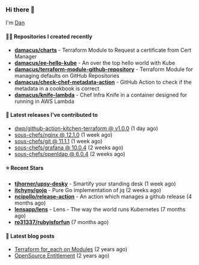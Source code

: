 

### Hi there 👋

I'm [Dan](https://medium.com/@dan.m.webb)

#### 👨‍💻 Repositories I created recently
- **[damacus/charts](https://github.com/damacus/charts)** - Terraform Module to Request a certificate from Cert Manager
- **[damacus/ee-hello-kube](https://github.com/damacus/ee-hello-kube)** - An over the top hello world with Kube
- **[damacus/terraform-module-github-repository](https://github.com/damacus/terraform-module-github-repository)** - Terraform Module for managing defaults on GitHub Repositories
- **[damacus/check-chef-metadata-action](https://github.com/damacus/check-chef-metadata-action)** - GitHub Action to check if the metadata in a cookbook is correct
- **[damacus/knife-lambda](https://github.com/damacus/knife-lambda)** - Chef Infra Knife in a container designed for running in AWS Lambda

#### 🚀 Latest releases I've contributed to


- [dwp/github-action-kitchen-terraform @ v1.0.0](https://github.com/dwp/github-action-kitchen-terraform/releases/tag/v1.0.0) (1 day ago)
- [sous-chefs/nginx @ 12.1.0](https://github.com/sous-chefs/nginx/releases/tag/12.1.0) (1 week ago)
- [sous-chefs/git @ 11.1.1](https://github.com/sous-chefs/git/releases/tag/11.1.1) (1 week ago)
- [sous-chefs/grafana @ 10.0.4](https://github.com/sous-chefs/grafana/releases/tag/10.0.4) (2 weeks ago)
- [sous-chefs/openldap @ 6.0.4](https://github.com/sous-chefs/openldap/releases/tag/6.0.4) (2 weeks ago)

#### ⭐ Recent Stars


- **[tjhorner/upsy-desky](https://github.com/tjhorner/upsy-desky)** - Smartify your standing desk (1 week ago)
- **[itchyny/gojq](https://github.com/itchyny/gojq)** - Pure Go implementation of jq (2 weeks ago)
- **[ncipollo/release-action](https://github.com/ncipollo/release-action)** - An action which manages a github release (4 months ago)
- **[lensapp/lens](https://github.com/lensapp/lens)** - Lens - The way the world runs Kubernetes (7 months ago)
- **[ro31337/rubyisforfun](https://github.com/ro31337/rubyisforfun)** (7 months ago)

#### 📄 Latest blog posts
- [Terraform for_each on Modules](https://medium.com/@dan.m.webb/terraform-for-each-on-modules-bcf17c97e9ff?source=rss-bbba9c670f6e------2) (2 years ago)
- [OpenSource Entitlement](https://medium.com/@dan.m.webb/opensource-entitlement-f4584a035063?source=rss-bbba9c670f6e------2) (2 years ago)
